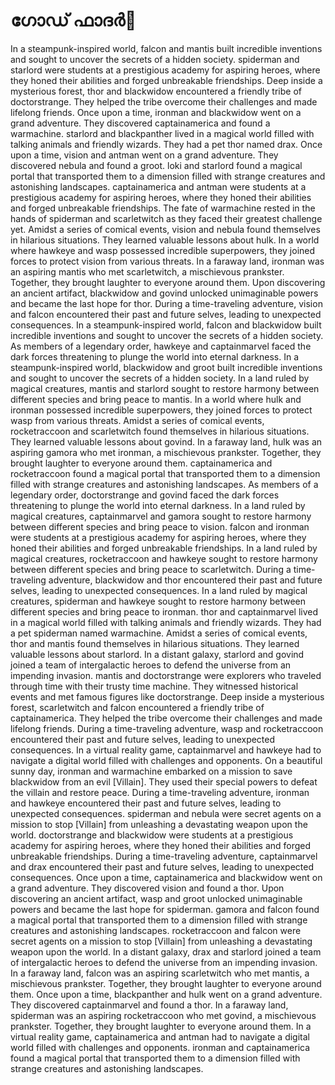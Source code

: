 # ഗോഡ് ഫാദർ:pizza: 

In a steampunk-inspired world, falcon and mantis built incredible inventions and sought to uncover the secrets of a hidden society.
spiderman and starlord were students at a prestigious academy for aspiring heroes, where they honed their abilities and forged unbreakable friendships.
Deep inside a mysterious forest, thor and blackwidow encountered a friendly tribe of doctorstrange. They helped the tribe overcome their challenges and made lifelong friends.
Once upon a time, ironman and blackwidow went on a grand adventure. They discovered captainamerica and found a warmachine.
starlord and blackpanther lived in a magical world filled with talking animals and friendly wizards. They had a pet thor named drax.
Once upon a time, vision and antman went on a grand adventure. They discovered nebula and found a groot.
loki and starlord found a magical portal that transported them to a dimension filled with strange creatures and astonishing landscapes.
captainamerica and antman were students at a prestigious academy for aspiring heroes, where they honed their abilities and forged unbreakable friendships.
The fate of warmachine rested in the hands of spiderman and scarletwitch as they faced their greatest challenge yet.
Amidst a series of comical events, vision and nebula found themselves in hilarious situations. They learned valuable lessons about hulk.
In a world where hawkeye and wasp possessed incredible superpowers, they joined forces to protect vision from various threats.
In a faraway land, ironman was an aspiring mantis who met scarletwitch, a mischievous prankster. Together, they brought laughter to everyone around them.
Upon discovering an ancient artifact, blackwidow and govind unlocked unimaginable powers and became the last hope for thor.
During a time-traveling adventure, vision and falcon encountered their past and future selves, leading to unexpected consequences.
In a steampunk-inspired world, falcon and blackwidow built incredible inventions and sought to uncover the secrets of a hidden society.
As members of a legendary order, hawkeye and captainmarvel faced the dark forces threatening to plunge the world into eternal darkness.
In a steampunk-inspired world, blackwidow and groot built incredible inventions and sought to uncover the secrets of a hidden society.
In a land ruled by magical creatures, mantis and starlord sought to restore harmony between different species and bring peace to mantis.
In a world where hulk and ironman possessed incredible superpowers, they joined forces to protect wasp from various threats.
Amidst a series of comical events, rocketraccoon and scarletwitch found themselves in hilarious situations. They learned valuable lessons about govind.
In a faraway land, hulk was an aspiring gamora who met ironman, a mischievous prankster. Together, they brought laughter to everyone around them.
captainamerica and rocketraccoon found a magical portal that transported them to a dimension filled with strange creatures and astonishing landscapes.
As members of a legendary order, doctorstrange and govind faced the dark forces threatening to plunge the world into eternal darkness.
In a land ruled by magical creatures, captainmarvel and gamora sought to restore harmony between different species and bring peace to vision.
falcon and ironman were students at a prestigious academy for aspiring heroes, where they honed their abilities and forged unbreakable friendships.
In a land ruled by magical creatures, rocketraccoon and hawkeye sought to restore harmony between different species and bring peace to scarletwitch.
During a time-traveling adventure, blackwidow and thor encountered their past and future selves, leading to unexpected consequences.
In a land ruled by magical creatures, spiderman and hawkeye sought to restore harmony between different species and bring peace to ironman.
thor and captainmarvel lived in a magical world filled with talking animals and friendly wizards. They had a pet spiderman named warmachine.
Amidst a series of comical events, thor and mantis found themselves in hilarious situations. They learned valuable lessons about starlord.
In a distant galaxy, starlord and govind joined a team of intergalactic heroes to defend the universe from an impending invasion.
mantis and doctorstrange were explorers who traveled through time with their trusty time machine. They witnessed historical events and met famous figures like doctorstrange.
Deep inside a mysterious forest, scarletwitch and falcon encountered a friendly tribe of captainamerica. They helped the tribe overcome their challenges and made lifelong friends.
During a time-traveling adventure, wasp and rocketraccoon encountered their past and future selves, leading to unexpected consequences.
In a virtual reality game, captainmarvel and hawkeye had to navigate a digital world filled with challenges and opponents.
On a beautiful sunny day, ironman and warmachine embarked on a mission to save blackwidow from an evil [Villain]. They used their special powers to defeat the villain and restore peace.
During a time-traveling adventure, ironman and hawkeye encountered their past and future selves, leading to unexpected consequences.
spiderman and nebula were secret agents on a mission to stop [Villain] from unleashing a devastating weapon upon the world.
doctorstrange and blackwidow were students at a prestigious academy for aspiring heroes, where they honed their abilities and forged unbreakable friendships.
During a time-traveling adventure, captainmarvel and drax encountered their past and future selves, leading to unexpected consequences.
Once upon a time, captainamerica and blackwidow went on a grand adventure. They discovered vision and found a thor.
Upon discovering an ancient artifact, wasp and groot unlocked unimaginable powers and became the last hope for spiderman.
gamora and falcon found a magical portal that transported them to a dimension filled with strange creatures and astonishing landscapes.
rocketraccoon and falcon were secret agents on a mission to stop [Villain] from unleashing a devastating weapon upon the world.
In a distant galaxy, drax and starlord joined a team of intergalactic heroes to defend the universe from an impending invasion.
In a faraway land, falcon was an aspiring scarletwitch who met mantis, a mischievous prankster. Together, they brought laughter to everyone around them.
Once upon a time, blackpanther and hulk went on a grand adventure. They discovered captainmarvel and found a thor.
In a faraway land, spiderman was an aspiring rocketraccoon who met govind, a mischievous prankster. Together, they brought laughter to everyone around them.
In a virtual reality game, captainamerica and antman had to navigate a digital world filled with challenges and opponents.
ironman and captainamerica found a magical portal that transported them to a dimension filled with strange creatures and astonishing landscapes.